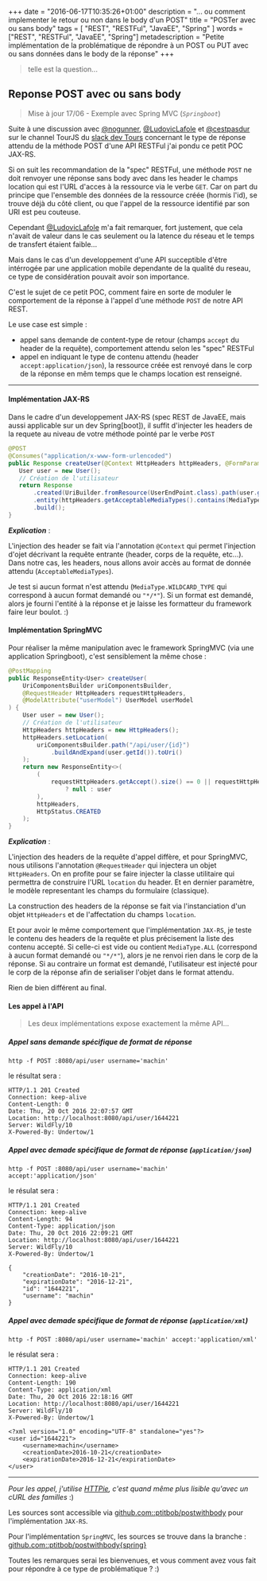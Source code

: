 +++
date = "2016-06-17T10:35:26+01:00"
description = "... ou comment implementer le retour ou non dans le body d'un POST"
title = "POSTer avec ou sans body"
tags = [ "REST", "RESTFul", "JavaEE", "Spring" ]
words = ["REST", "RESTFul", "JavaEE", "Spring"]
metadescription = "Petite implémentation de la problématique de répondre à un POST ou PUT avec ou sans données dans le body de la réponse"
+++

> telle est la question...

## Reponse POST avec ou sans body

> Mise à jour 17/06 - Exemple avec Spring MVC (*`Springboot`*)

Suite à une discussion avec [@nogunner](https://twitter.com/nogunner), [@LudovicLafole](https://twitter.com/LudovicLafole) et [@cestpasdur](https://twitter.com/cestpasdur) sur le channel TourJS du [slack dev Tours](https://devtours.slack.com/messages) concernant le type de réponse attendu de la méthode POST d'une API RESTFul j'ai pondu ce petit POC JAX-RS.
 
 Si on suit les recommandation de la "spec" RESTFul, une méthode ```POST``` ne doit renvoyer une réponse sans body avec dans les header le champs location qui est l'URL d'acces à la ressource via le verbe ```GET```.
 Car on part du principe que l'ensemble des données de la ressource créée (hormis l'id), se trouve déjà du côté client, ou que l'appel de la ressource identifié par son URI est peu couteuse.
 
 Cependant [@LudovicLafole](https://twitter.com/LudovicLafole) m'a fait remarquer, fort justement, que cela n'avait de valeur dans le cas seulement ou la latence du réseau et le temps de transfert étaient faible...
 
 Mais dans le cas d'un developpement d'une API succeptible d'être intérrogée par une application mobile dependante de la qualité du reseau, ce type de considération pouvait avoir son importance.
  
 C'est le sujet de ce petit POC, comment faire en sorte de moduler le comportement de la réponse à l'appel d'une méthode ```POST``` de notre API REST.
 
 Le use case est simple : 
 
 * appel sans demande de content-type de retour (champs ```accept``` du header de la requête), comportement attendu selon les "spec" RESTFul
 * appel en indiquant le type de contenu attendu (header ```accept:application/json```), la ressource créée est renvoyé dans le corp de la réponse en mêm temps que le champs location est renseigné.
 
 ---
 
#### Implémentation JAX-RS
 
 Dans le cadre d'un developpement JAX-RS (spec REST de JavaEE, mais aussi applicable sur un dev Spring[boot]), il suffit d'injecter les headers de la requete au niveau de votre méthode pointé par le verbe ```POST```
 
 ```java
@POST
@Consumes("application/x-www-form-urlencoded")
public Response createUser(@Context HttpHeaders httpHeaders, @FormParam("username") String username) {
    User user = new User();
    // Création de l'utilisateur          
    return Response
        .created(UriBuilder.fromResource(UserEndPoint.class).path(user.getId()).build())
        .entity(httpHeaders.getAcceptableMediaTypes().contains(MediaType.WILDCARD_TYPE) ? null : user)
        .build();
}
 ``` 

***Explication*** : 

L'injection des header se fait via l'annotation ```@Context``` qui permet l'injection d'ojet décrivant la requête entrante (header, corps de la requête, etc...). Dans notre cas, les headers, nous allons avoir accès au format de donnée attendu (```AcceptableMediaTypes```).

Je test si aucun format n'est attendu (```MediaType.WILDCARD_TYPE``` qui correspond à aucun format demandé ou ```"*/*"```). Si un format est demandé, alors je fourni l'entité à la réponse et je laisse les formatteur du framework faire leur boulot. :)

#### Implémentation SpringMVC

Pour réaliser la même manipulation avec le framework SpringMVC (via une application Springboot), c'est sensiblement la même chose : 

```java
@PostMapping
public ResponseEntity<User> createUser(
    UriComponentsBuilder uriComponentsBuilder,
    @RequestHeader HttpHeaders requestHttpHeaders,
    @ModelAttribute("userModel") UserModel userModel
) {
    User user = new User();
    // Création de l'utilisateur          
    HttpHeaders httpHeaders = new HttpHeaders();
    httpHeaders.setLocation(
        uriComponentsBuilder.path("/api/user/{id}")
            .buildAndExpand(user.getId()).toUri()
    );
    return new ResponseEntity<>(
        (
            requestHttpHeaders.getAccept().size() == 0 || requestHttpHeaders.getAccept().contains(MediaType.ALL)
                ? null : user
        ),
        httpHeaders,
        HttpStatus.CREATED
    );
}
```

***Explication*** : 

L'injection des headers de la requête d'appel diffère, et pour SpringMVC, nous utilisons l'annotation `@RequestHeader` qui injectera un objet `HttpHeaders`.
On en profite pour se faire injecter la classe utilitaire qui permettra de construire l'URL `location` du header.
Et en dernier paramètre, le modèle representant les champs du formulaire (classique).

La construction des headers de la réponse se fait via l'instanciation d'un objet `HttpHeaders` et de l'affectation du champs `location`.

Et pour avoir le même comportement que l'implémentation `JAX-RS`, je teste le contenu des headers de la requête et plus précisement la liste des contenu accepté.
Si celle-ci est vide ou contient `MediaType.ALL` (correspond à aucun format demandé ou `"*/*"`), alors je ne renvoi rien dans le corp de la réponse.
Si au contraire un format est demandé, l'utilisateur est injecté pour le corp de la réponse afin de serialiser l'objet dans le format attendu.

Rien de bien différent au final.

#### Les appel à l'API

> Les deux implémentations expose exactement la même API...

##### Appel sans demande spécifique de format de réponse

```
http -f POST :8080/api/user username='machin'
```

le résultat sera :

```
HTTP/1.1 201 Created
Connection: keep-alive
Content-Length: 0
Date: Thu, 20 Oct 2016 22:07:57 GMT
Location: http://localhost:8080/api/user/1644221
Server: WildFly/10
X-Powered-By: Undertow/1
```

##### Appel avec demade spécifique de format de réponse (```application/json```)

```
http -f POST :8080/api/user username='machin' accept:'application/json'
```

le résulat sera : 
```
HTTP/1.1 201 Created
Connection: keep-alive
Content-Length: 94
Content-Type: application/json
Date: Thu, 20 Oct 2016 22:09:21 GMT
Location: http://localhost:8080/api/user/1644221
Server: WildFly/10
X-Powered-By: Undertow/1

{
    "creationDate": "2016-10-21",
    "expirationDate": "2016-12-21",
    "id": "1644221",
    "username": "machin"
}
```

##### Appel avec demade spécifique de format de réponse (```application/xml```)

```
http -f POST :8080/api/user username='machin' accept:'application/xml'
```

le résulat sera : 
```
HTTP/1.1 201 Created
Connection: keep-alive
Content-Length: 190
Content-Type: application/xml
Date: Thu, 20 Oct 2016 22:18:16 GMT
Location: http://localhost:8080/api/user/1644221
Server: WildFly/10
X-Powered-By: Undertow/1

<?xml version="1.0" encoding="UTF-8" standalone="yes"?>
<user id="1644221">
    <username>machin</username>
    <creationDate>2016-10-21</creationDate>
    <expirationDate>2016-12-21</expirationDate>
</user>

```

---

*Pour les appel, j'utilise [HTTPie](https://github.com/jkbrzt/httpie), c'est quand même plus lisible qu'avec un cURL des familles* :)

Les sources sont accessible via [github.com::ptitbob/postwithbody](https://github.com/ptitbob/postwithbody) pour l'implémentation `JAX-RS`.

Pour l'implémentation `SpringMVC`, les sources se trouve dans la branche : [github.com::ptitbob/postwithbody{spring}](https://github.com/ptitbob/postwithbody/tree/spring)

Toutes les remarques serai les bienvenues, et vous comment avez vous fait pour répondre à ce type de problématique ? :)
